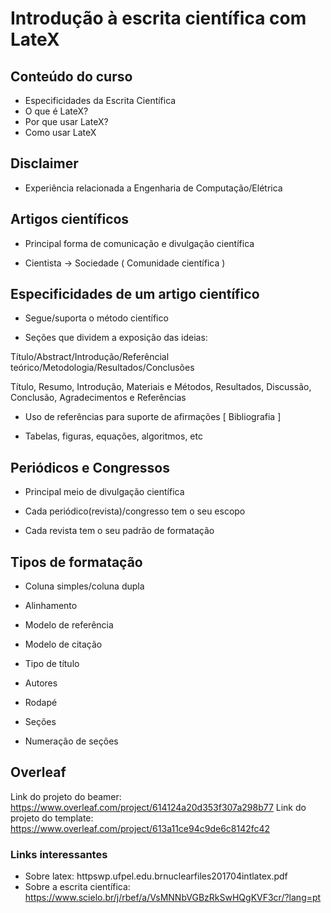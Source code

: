 # Introdução à escrita científica com LateX

## Conteúdo do curso

- Especificidades da Escrita Científica
- O que é LateX?
- Por que usar LateX?
- Como usar LateX

## Disclaimer

- Experiência relacionada a Engenharia de Computação/Elétrica

## Artigos científicos

- Principal forma de comunicação e divulgação científica

- Cientista -> Sociedade ( Comunidade científica )

## Especificidades de um artigo científico

- Segue/suporta o método científico 

- Seções que dividem a exposição das ideias: 

Título/Abstract/Introdução/Referêncial teórico/Metodologia/Resultados/Conclusões

Título, Resumo, Introdução, Materiais e Métodos, Resultados, Discussão, Conclusão, Agradecimentos e Referências

- Uso de referências para suporte de afirmações [ Bibliografia ]

- Tabelas, figuras, equações, algoritmos, etc


## Periódicos e Congressos

- Principal meio de divulgação científica

- Cada periódico(revista)/congresso tem o seu escopo

- Cada revista tem o seu padrão de formatação

## Tipos de formatação

- Coluna simples/coluna dupla

- Alinhamento

- Modelo de referência

- Modelo de citação

- Tipo de título

- Autores 

- Rodapé

- Seções

- Numeração de seções



## Overleaf

Link do projeto do beamer: https://www.overleaf.com/project/614124a20d353f307a298b77
Link do projeto do template: https://www.overleaf.com/project/613a11ce94c9de6c8142fc42

### Links interessantes

- Sobre latex: httpswp.ufpel.edu.brnuclearfiles201704intlatex.pdf
- Sobre a escrita científica: https://www.scielo.br/j/rbef/a/VsMNNbVGBzRkSwHQgKVF3cr/?lang=pt

